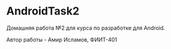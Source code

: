 # AndroidTask2

Домашняя работа №2 для курса по разработке для Android.

Автор работы - Амир Исламов, ФИИТ-401
